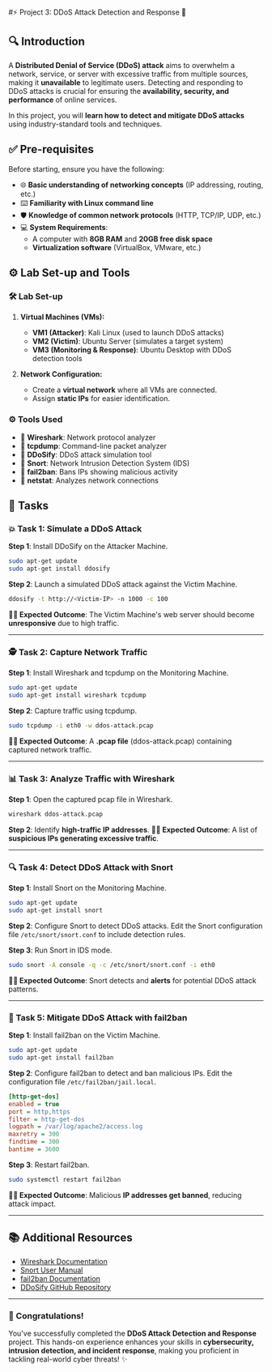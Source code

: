 #⚡ Project 3: DDoS Attack Detection and Response 🚨

  

## 🔍 Introduction
A **Distributed Denial of Service (DDoS) attack** aims to overwhelm a network, service, or server with excessive traffic from multiple sources, making it **unavailable** to legitimate users. Detecting and responding to DDoS attacks is crucial for ensuring the **availability, security, and performance** of online services. 

In this project, you will **learn how to detect and mitigate DDoS attacks** using industry-standard tools and techniques.

## ✅ Pre-requisites
Before starting, ensure you have the following:
- 🌐 **Basic understanding of networking concepts** (IP addressing, routing, etc.)
- ⌨️ **Familiarity with Linux command line**
- 🛡️ **Knowledge of common network protocols** (HTTP, TCP/IP, UDP, etc.)
- 💻 **System Requirements**: 
  - A computer with **8GB RAM** and **20GB free disk space**
  - **Virtualization software** (VirtualBox, VMware, etc.)

## ⚙️ Lab Set-up and Tools
### 🛠️ Lab Set-up
1. **Virtual Machines (VMs):**
   - **VM1 (Attacker)**: Kali Linux (used to launch DDoS attacks)
   - **VM2 (Victim)**: Ubuntu Server (simulates a target system)
   - **VM3 (Monitoring & Response)**: Ubuntu Desktop with DDoS detection tools

2. **Network Configuration:**
   - Create a **virtual network** where all VMs are connected.
   - Assign **static IPs** for easier identification.

### ⚙️ Tools Used
- 🔦 **Wireshark**: Network protocol analyzer
- 🔦 **tcpdump**: Command-line packet analyzer
- 🔦 **DDoSify**: DDoS attack simulation tool
- 🔦 **Snort**: Network Intrusion Detection System (IDS)
- 🔦 **fail2ban**: Bans IPs showing malicious activity
- 🔦 **netstat**: Analyzes network connections

## 🔧 Tasks

### 💥 Task 1: Simulate a DDoS Attack
**Step 1**: Install DDoSify on the Attacker Machine.
```bash
sudo apt-get update
sudo apt-get install ddosify
```
**Step 2**: Launch a simulated DDoS attack against the Victim Machine.
```bash
ddosify -t http://<Victim-IP> -n 1000 -c 100
```
**👩‍💻 Expected Outcome**: The Victim Machine's web server should become **unresponsive** due to high traffic.

---
### 🕵️ Task 2: Capture Network Traffic
**Step 1**: Install Wireshark and tcpdump on the Monitoring Machine.
```bash
sudo apt-get update
sudo apt-get install wireshark tcpdump
```
**Step 2**: Capture traffic using tcpdump.
```bash
sudo tcpdump -i eth0 -w ddos-attack.pcap
```
**👩‍💻 Expected Outcome**: A **.pcap file** (ddos-attack.pcap) containing captured network traffic.

---
### 📊 Task 3: Analyze Traffic with Wireshark
**Step 1**: Open the captured pcap file in Wireshark.
```bash
wireshark ddos-attack.pcap
```
**Step 2**: Identify **high-traffic IP addresses**.
**👩‍💻 Expected Outcome**: A list of **suspicious IPs generating excessive traffic**.

---
### 🔍 Task 4: Detect DDoS Attack with Snort
**Step 1**: Install Snort on the Monitoring Machine.
```bash
sudo apt-get update
sudo apt-get install snort
```
**Step 2**: Configure Snort to detect DDoS attacks.
Edit the Snort configuration file `/etc/snort/snort.conf` to include detection rules.

**Step 3**: Run Snort in IDS mode.
```bash
sudo snort -A console -q -c /etc/snort/snort.conf -i eth0
```
**👩‍💻 Expected Outcome**: Snort detects and **alerts** for potential DDoS attack patterns.

---
### 🛑 Task 5: Mitigate DDoS Attack with fail2ban
**Step 1**: Install fail2ban on the Victim Machine.
```bash
sudo apt-get update
sudo apt-get install fail2ban
```
**Step 2**: Configure fail2ban to detect and ban malicious IPs.
Edit the configuration file `/etc/fail2ban/jail.local`.
```ini
[http-get-dos]
enabled = true
port = http,https
filter = http-get-dos
logpath = /var/log/apache2/access.log
maxretry = 300
findtime = 300
bantime = 3600
```
**Step 3**: Restart fail2ban.
```bash
sudo systemctl restart fail2ban
```
**👩‍💻 Expected Outcome**: Malicious **IP addresses get banned**, reducing attack impact.

---
## 📚 Additional Resources
- [Wireshark Documentation](https://www.wireshark.org/docs/)
- [Snort User Manual](https://www.snort.org/documents)
- [fail2ban Documentation](https://www.fail2ban.org/wiki/index.php/Main_Page)
- [DDoSify GitHub Repository](https://github.com/ddosify/ddosify)

---
### 🎉 Congratulations! 
You've successfully completed the **DDoS Attack Detection and Response** project. This hands-on experience enhances your skills in **cybersecurity, intrusion detection, and incident response**, making you proficient in tackling real-world cyber threats! ✨
```

